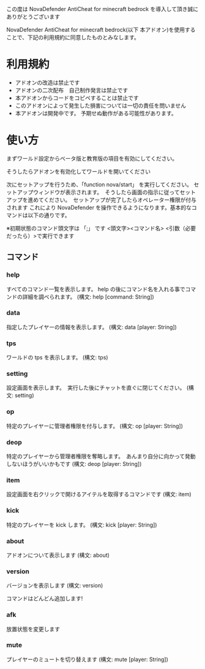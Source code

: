 この度は NovaDefender AntiCheat for minecraft bedrock を導入して頂き誠にありがとうございます

NovaDefender AntiCheat for minecraft bedrock(以下 本アドオン)を使用することで、下記の利用規約に同意したものとみなします。

# 利用規約

- アドオンの改造は禁止です
- アドオンの二次配布　自己制作発言は禁止です
- 本アドオンからコードをコピペすることは禁止です
- このアドオンによって発生した損害については一切の責任を問いません
- 本アドオンは開発中です。 予期せぬ動作がある可能性があります。

# 使い方

まずワールド設定からベータ版と教育版の項目を有効にしてください。

そうしたらアドオンを有効化してワールドを開いてください

次にセットアップを行うため、「function nova/start」 を実行してください。 セットアップウィンドウが表示されます。　そうしたら画面の指示に従ってセットアップを進めてください。　セットアップが完了したらオペレーター権限が付与されます
これにより NovaDefender を操作できるようになります。基本的なコマンドは以下の通りです。

※初期状態のコマンド頭文字は 「;」 です <頭文字><コマンド名> <引数（必要だったら）>で実行できます

## コマンド

### help

すべてのコマンド一覧を表示します。 help の後にコマンド名を入れる事でコマンドの詳細を調べられます。 (構文: help [command: String])

### data

指定したプレイヤーの情報を表示します。 (構文: data [player: String])

### tps

ワールドの tps を表示します。 (構文: tps)

### setting

設定画面を表示します。　実行した後にチャットを直ぐに閉じてください。 (構文: setting)

### op

特定のプレイヤーに管理者権限を付与します。 (構文: op [player: String])

### deop

特定のプレイヤーから管理者権限を奪略します。　あんまり自分に向かって発動しないほうがいいかもです (構文: deop [player: String])

### item

設定画面を右クリックで開けるアイテルを取得するコマンドです (構文: item)

### kick

特定のプレイヤーを kick します。 (構文: kick [player: String])

### about

アドオンについて表示します (構文: about)

### version

バージョンを表示します (構文: version)

コマンドはどんどん追加します!

### afk

放置状態を変更します

### mute

プレイヤーのミュートを切り替えます (構文: mute [player: String])
